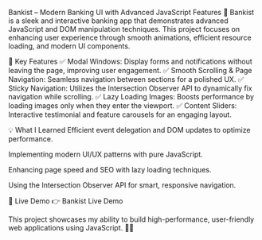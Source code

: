 Bankist – Modern Banking UI with Advanced JavaScript Features
🚀 Bankist is a sleek and interactive banking app that demonstrates advanced JavaScript and DOM manipulation techniques. This project focuses on enhancing user experience through smooth animations, efficient resource loading, and modern UI components.

🔹 Key Features
✅ Modal Windows: Display forms and notifications without leaving the page, improving user engagement.
✅ Smooth Scrolling & Page Navigation: Seamless navigation between sections for a polished UX.
✅ Sticky Navigation: Utilizes the Intersection Observer API to dynamically fix navigation while scrolling.
✅ Lazy Loading Images: Boosts performance by loading images only when they enter the viewport.
✅ Content Sliders: Interactive testimonial and feature carousels for an engaging layout.

💡 What I Learned
Efficient event delegation and DOM updates to optimize performance.

Implementing modern UI/UX patterns with pure JavaScript.

Enhancing page speed and SEO with lazy loading techniques.

Using the Intersection Observer API for smart, responsive navigation.

🔗 Live Demo
👉 Bankist Live Demo

This project showcases my ability to build high-performance, user-friendly web applications using JavaScript. 🚀✨

